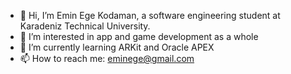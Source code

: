 - 👋 Hi, I’m Emin Ege Kodaman, a software engineering student at Karadeniz Technical University.
- 👀 I’m interested in app and game development as a whole
- 🌱 I’m currently learning ARKit and Oracle APEX
- 📫 How to reach me: eminege@gmail.com
